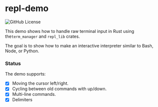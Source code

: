# repl-demo
![GitHub License](https://img.shields.io/github/license/sebastian-j-ibanez/term_manager)

This demo shows how to handle raw terminal input in Rust using the`term_manager` and `repl_lib` crates.

The goal is to show how to make an interactive interpreter similar to Bash, Node, or Python.

### Status

The demo supports:
 - [x] Moving the cursor left/right.
 - [x] Cycling between old commands with up/down.
 - [x] Multi-line commands.
 - [x] Delimiters
